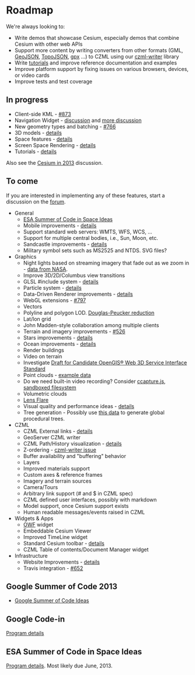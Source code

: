 # Roadmap

We're always looking to:
* Write demos that showcase Cesium, especially demos that combine Cesium with other web APIs
* Support more content by writing converters from other formats (GML, [GeoJSON](http://www.geojson.org/), [TopoJSON](https://github.com/mbostock/topojson), [gpx](http://www.topografix.com/gpx.asp) ...) to CZML using our [czml-writer](https://github.com/AnalyticalGraphicsInc/czml-writer) library
* Write [tutorials](Tutorials-Details) and improve reference documentation and examples
* Improve platform support by fixing issues on various browsers, devices, or video cards
* Improve tests and test coverage

## In progress
* Client-side KML - [#873](https://github.com/AnalyticalGraphicsInc/cesium/issues/873)
* Navigation Widget - [discussion](https://groups.google.com/forum/#!topic/cesium-dev/TcSLrG0MAnk) and [more discussion](https://groups.google.com/forum/#!topic/cesium-dev/OdhHnshN9fA)
* New geometry types and batching - [#766](https://github.com/AnalyticalGraphicsInc/cesium/issues/766)
* 3D models - [details](Models-Details)
* Space features - [details](Space-features)
* Screen Space Rendering - [details](Screen-Space-Rendering-Details)
* Tutorials - [details](Tutorials-Details)

Also see the [Cesium in 2013](https://groups.google.com/forum/#!topic/cesium-dev/roG1XTqbcUk) discussion.

## To come

If you are interested in implementing any of these features, start a discussion on the [forum](http://cesium.agi.com/forum.html).

* General
   * [ESA Summer of Code in Space Ideas](ESA-Summer-of-Code-in-Space-Ideas)
   * Mobile improvements - [details](Mobile-Details)
   * Support standard web servers: WMTS, WFS, WCS, ...
   * Support for multiple central bodies, i.e., Sun, Moon, etc.
   * Sandcastle improvements - [details](Sandcastle-Details)
   * Military symbol sets such as MS2525 and NTDS.  SVG files?
* Graphics
   * Night lights based on streaming imagery that fade out as we zoom in - [data from NASA](http://www.nasa.gov/mission_pages/NPP/news/earth-at-night.html).
   * Improve 3D/2D/Columbus view transitions
   * GLSL #include system - [details](GLSL-Details)
   * Particle system - [details](Particle-System-Details)
   * Data-Driven Renderer improvements - [details](Data-Driven-Renderer-Details)
   * WebGL extensions - [#797](https://github.com/AnalyticalGraphicsInc/cesium/issues/797)
   * Vectors
   * Polyline and polygon LOD.  [Douglas-Peucker reduction](http://www.bowdoin.edu/~ltoma/teaching/cs350/spring06/Lecture-Handouts/hershberger92speeding.pdf)
   * Lat/lon grid
   * John Madden-style collaboration among multiple clients
   * Terrain and imagery improvements - [#526](https://github.com/AnalyticalGraphicsInc/cesium/issues/526)
   * Stars improvements - [details](Stars-Details)
   * Ocean improvements - [details](Ocean-Details)
   * Render buildings
   * Video on terrain
   * Investigate [Draft for Candidate OpenGIS® Web 3D Service Interface Standard](portal.opengeospatial.org/files/?artifact_id=36390)
   * Point clouds - [example data](http://kos.informatik.uni-osnabrueck.de/3Dscans/)
   * Do we need built-in video recording?  Consider [ccapture.js](https://github.com/spite/ccapture.js), [sandboxed filesystem](https://gist.github.com/4370822)
   * Volumetric clouds
   * [Lens Flare](http://www.john-chapman.net/content.php?id=18)
   * Visual quality and performance ideas - [details](Visual-Quality-and-Performance-Details)
   * Tree generation - Possibly use [this data](http://glcf.umd.edu/data/) to generate global procedural trees.
* CZML
   * CZML External links - [details](External-links)
   * GeoServer CZML writer
   * CZML Path/History visualization - [details](CZML-History-visualization-details)
   * Z-ordering - [czml-writer issue](https://github.com/AnalyticalGraphicsInc/czml-writer/issues/20)
   * Buffer availability and "buffering" behavior
   * Layers
   * Improved materials support
   * Custom axes & reference frames
   * Imagery and terrain sources
   * Camera/Tours
   * Arbitrary link support (# and $ in CZML spec)
   * CZML defined user interfaces, possibly with markdown
   * Model support, once Cesium support exists
   * Human readable messages/events raised in CZML
* Widgets & Apps
   * [OWF](https://www.owfgoss.org/) widget
   * Embeddable Cesium Viewer
   * Improved TimeLine widget
   * Standard Cesium toolbar - [details](Cesium-standard-actions)
   * CZML Table of contents/Document Manager widget
* Infrastructure
   * Website Improvements - [details](Website-Improvement-Details)
   * Travis integration - [#652](https://github.com/AnalyticalGraphicsInc/cesium/issues/652)

## Google Summer of Code 2013

* [Google Summer of Code Ideas](Google-Summer-of-Code-Ideas)

## Google Code-in

[Program details](http://code.google.com/opensource/gci/2012/index.html)

## ESA Summer of Code in Space Ideas

[Program details](http://sophia.estec.esa.int/socis2012/).  Most likely due June, 2013.